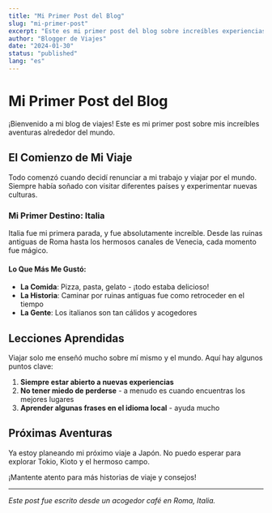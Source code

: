 ```yaml
---
title: "Mi Primer Post del Blog"
slug: "mi-primer-post"
excerpt: "Este es mi primer post del blog sobre increíbles experiencias de viaje."
author: "Blogger de Viajes"
date: "2024-01-30"
status: "published"
lang: "es"
---
```


# Mi Primer Post del Blog

¡Bienvenido a mi blog de viajes! Este es mi primer post sobre mis increíbles aventuras alrededor del mundo.

## El Comienzo de Mi Viaje

Todo comenzó cuando decidí renunciar a mi trabajo y viajar por el mundo. Siempre había soñado con visitar diferentes países y experimentar nuevas culturas.

### Mi Primer Destino: Italia

Italia fue mi primera parada, y fue absolutamente increíble. Desde las ruinas antiguas de Roma hasta los hermosos canales de Venecia, cada momento fue mágico.

#### Lo Que Más Me Gustó:

- **La Comida**: Pizza, pasta, gelato - ¡todo estaba delicioso!
- **La Historia**: Caminar por ruinas antiguas fue como retroceder en el tiempo
- **La Gente**: Los italianos son tan cálidos y acogedores

## Lecciones Aprendidas

Viajar solo me enseñó mucho sobre mí mismo y el mundo. Aquí hay algunos puntos clave:

1. **Siempre estar abierto a nuevas experiencias**
2. **No tener miedo de perderse** - a menudo es cuando encuentras los mejores lugares
3. **Aprender algunas frases en el idioma local** - ayuda mucho

## Próximas Aventuras

Ya estoy planeando mi próximo viaje a Japón. No puedo esperar para explorar Tokio, Kioto y el hermoso campo.

¡Mantente atento para más historias de viaje y consejos!

---

*Este post fue escrito desde un acogedor café en Roma, Italia.* 